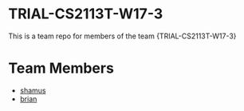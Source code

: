 # TRIAL-CS2113T-W17-3
This is a team repo for members of the team {TRIAL-CS2113T-W17-3}

# Team Members
* [shamus](members/shamus.md)
* [brian](members/brian.md)
